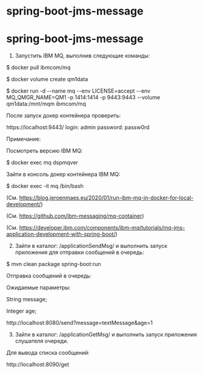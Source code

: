# spring-boot-jms-message
# spring-boot-jms-message

1. Запустить IBM MQ, выполнив следующие команды:

$ docker pull ibmcom/mq

$  docker volume create qm1data

$ docker run -d --name mq --env LICENSE=accept --env MQ_QMGR_NAME=QM1 -p 1414:1414 -p 9443:9443 --volume qm1data:/mnt/mqm ibmcom/mq

После запуск докер контейнера проверить:

https://localhost:9443/
login: admin
password: passw0rd

Примечание:

Посмотреть версию IBM MQ:

$ docker exec mq dspmqver

Зайти в консоль докер контейнера IBM MQ:

$ docker exec -it mq /bin/bash

(См. https://blog.jeroenmaes.eu/2020/01/run-ibm-mq-in-docker-for-local-development/)

(См. https://github.com/ibm-messaging/mq-container)

(См. https://developer.ibm.com/components/ibm-mq/tutorials/mq-jms-application-development-with-spring-boot/)

2. Зайти в каталог: /applicationSendMsg/ и выполнить запуск приложения для отправки сообщений в очередь:

$ mvn clean package spring-boot:run

Отправка сообщений в очередь:

Ожидаемые параметры:

String message;

Integer age;

http://localhost:8080/send?message=textMessage&age=1

3. Зайти в каталог: /applicationGetMsg/ и выполнить запуск приложения слушателя очереди.

Для вывода списка сообщений:

http://localhost:8090/get
